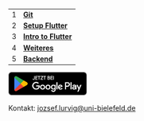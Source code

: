 |||
|-|-|
| 1 | [**Git**](introduction-to-git) |
| 2 | [**Setup Flutter**](set-up-flutter-sdk) |
| 3 | [**Intro to Flutter**](my-first-flutter-app) |
| 4 | [**Weiteres**](miscellaneous) |
| 5 | [**Backend**](backend) |

<a href="https://play.google.com/store/apps/details?id=de.cit_ec.bivital" target="_blank">
  <img src="https://github.com/LathDevers/Uni-Praktikum-2023/raw/master/src/google-play.png" height="47"/>
</a>

Kontakt: [jozsef.lurvig@uni-bielefeld.de](mailto:jozsef.lurvig@uni-bielefeld.de)